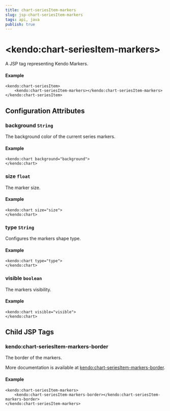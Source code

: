 ```yaml
---
title: chart-seriesItem-markers
slug: jsp-chart-seriesItem-markers
tags: api, java
publish: true
---
```


# \<kendo:chart-seriesItem-markers\>
A JSP tag representing Kendo Markers.

#### Example
    <kendo:chart-seriesItem>
        <kendo:chart-seriesItem-markers></kendo:chart-seriesItem-markers>
    </kendo:chart-seriesItem>


## Configuration Attributes


### background `String`

The background color of the current series markers.

#### Example
    <kendo:chart background="background">
    </kendo:chart>



### size `float`

The marker size.

#### Example
    <kendo:chart size="size">
    </kendo:chart>



### type `String`

Configures the markers shape type.

#### Example
    <kendo:chart type="type">
    </kendo:chart>



### visible `boolean`

The markers visibility.

#### Example
    <kendo:chart visible="visible">
    </kendo:chart>



## Child JSP Tags

### kendo:chart-seriesItem-markers-border

The border of the markers.

More documentation is available at [kendo:chart-seriesItem-markers-border](/api/wrappers/jsp/chart/seriesitem-markers-border).

#### Example

    <kendo:chart-seriesItem-markers>
        <kendo:chart-seriesItem-markers-border></kendo:chart-seriesItem-markers-border>
    </kendo:chart-seriesItem-markers>
 
